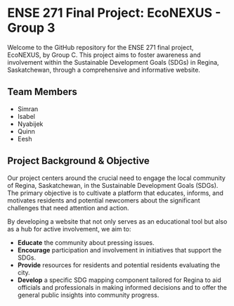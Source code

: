 # ENSE 271 Final Project: EcoNEXUS - Group 3

Welcome to the GitHub repository for the ENSE 271 final project, EcoNEXUS, by Group C. This project aims to foster awareness and involvement within the Sustainable Development Goals (SDGs) in Regina, Saskatchewan, through a comprehensive and informative website.

## Team Members

- Simran
- Isabel
- Nyabijek
- Quinn
- Eesh

## Project Background & Objective

Our project centers around the crucial need to engage the local community of Regina, Saskatchewan, in the Sustainable Development Goals (SDGs). The primary objective is to cultivate a platform that educates, informs, and motivates residents and potential newcomers about the significant challenges that need attention and action. 

By developing a website that not only serves as an educational tool but also as a hub for active involvement, we aim to:

- **Educate** the community about pressing issues.
- **Encourage** participation and involvement in initiatives that support the SDGs.
- **Provide** resources for residents and potential residents evaluating the city.
- **Develop** a specific SDG mapping component tailored for Regina to aid officials and professionals in making informed decisions and to offer the general public insights into community progress.
